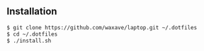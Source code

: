 ## Installation

```sh
$ git clone https://github.com/waxave/laptop.git ~/.dotfiles
$ cd ~/.dotfiles
$ ./install.sh
```
